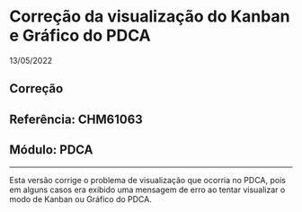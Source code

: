 # Correção da visualização do Kanban e Gráfico do PDCA
13/05/2022
## Correção
## Referência: CHM61063
## Módulo: PDCA
***

Esta versão corrige o problema de visualização que ocorria no PDCA, pois em alguns casos era exibido uma mensagem de erro ao tentar visualizar o modo de Kanban ou Gráfico do PDCA.